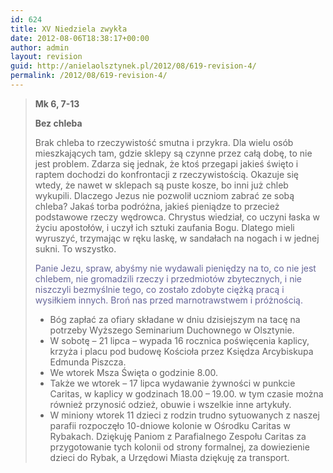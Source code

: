 ```yaml
---
id: 624
title: XV Niedziela zwykła
date: 2012-08-06T18:38:17+00:00
author: admin
layout: revision
guid: http://anielaolsztynek.pl/2012/08/619-revision-4/
permalink: /2012/08/619-revision-4/
---
```

> **Mk 6, 7-13**
> 
> **Bez chleba**
> 
> Brak chleba to rzeczywistość smutna i przykra. Dla wielu osób mieszkających tam, gdzie sklepy są czynne przez całą dobę, to nie jest problem. Zdarza się jednak, że ktoś przegapi jakieś święto i raptem dochodzi do konfrontacji z rzeczywistością. Okazuje się wtedy, że nawet w sklepach są puste kosze, bo inni już chleb wykupili. Dlaczego Jezus nie pozwolił uczniom zabrać ze sobą chleba? Jakaś torba podróżna, jakieś pieniądze to przecież podstawowe rzeczy wędrowca. Chrystus wiedział, co uczyni łaska w życiu apostołów, i uczył ich sztuki zaufania Bogu. Dlatego mieli wyruszyć, trzymając w ręku laskę, w sandałach na nogach i w jednej sukni. To wszystko.
> 
> <span style="color: #666699;">Panie Jezu, spraw, abyśmy nie wydawali pieniędzy na to, co nie jest chlebem, nie gromadzili rzeczy i przedmiotów zbytecznych, i nie niszczyli bezmyślnie tego, co zostało zdobyte ciężką pracą i wysiłkiem innych. Broń nas przed marnotrawstwem i próżnością.</span>
> 
>   * <span style="font-style: normal;">Bóg zapłać za ofiary składane w dniu dzisiejszym na tacę na potrzeby Wyższego Seminarium Duchownego w Olsztynie.</span>
>   * <span style="font-style: normal;">W sobotę &#8211; 21 lipca &#8211; wypada 16 rocznica poświęcenia kaplicy, krzyża i placu pod budowę Kościoła przez Księdza Arcybiskupa Edmunda Piszcza.</span>
>   * <span style="font-style: normal;">We wtorek Msza Święta o godzinie 8.00.</span>
>   * <span style="font-style: normal;">Także we wtorek &#8211; 17 lipca wydawanie żywności w punkcie Caritas, w kaplicy w godzinach 18.00 &#8211; 19.00. w tym czasie można również przynosić odzież, obuwie i wszelkie inne artykuły.</span>
>   * <span style="font-style: normal;">W miniony wtorek 11 dzieci z rodzin trudno sytuowanych z naszej parafii rozpoczęło 10-dniowe kolonie w Ośrodku Caritas w Rybakach. Dziękuję Paniom z Parafialnego Zespołu Caritas za przygotowanie tych kolonii od strony formalnej, za dowiezienie dzieci do Rybak, a Urzędowi Miasta dziękuję za transport.</span>

<span style="color: #666699;"><br /> </span>